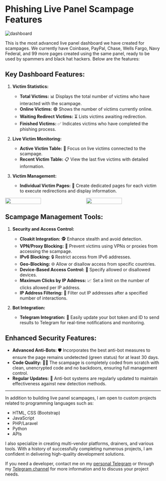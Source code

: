 # Phishing Live Panel Scampage Features

![dashboard](https://github.com/user-attachments/assets/cf64b52e-d7c8-410d-82f5-bf82f0f06f9e)

This is the most advanced live panel dashboard we have created for scampages. We currently have Coinbase, PayPal, Chase, Wells Fargo, Navy Federal, and 99 more pages created using the same panel, ready to be used by spammers and black hat hackers. Below are the features:

## Key Dashboard Features:

1. **Victim Statistics:**
   - **Total Victims:** 📊 Displays the total number of victims who have interacted with the scampage.
   - **Online Victims:** 🟢 Shows the number of victims currently online.
   - **Waiting Redirect Victims:** ⏳ Lists victims awaiting redirection.
   - **Finished Victims:** ✅ Indicates victims who have completed the phishing process.

2. **Live Victim Monitoring:**
   - **Active Victim Table:** 📅 Focus on live victims connected to the scampage.
   - **Recent Victim Table:** 📋 View the last five victims with detailed information.

3. **Victim Management:**
   - **Individual Victim Pages:** 📄 Create dedicated pages for each victim to execute redirections and display information.

<div style="display: flex; flex-direction: row; justify-content: space-between;">
    <img src="https://github.com/NetPhish-stack/paypal-scampage/assets/174648947/1ef27561-b45d-46b1-a798-9e0eba39d197" width="48%">
    <img src="https://github.com/NetPhish-stack/paypal-scampage/assets/174648947/0b02244a-ff74-45cd-8f2b-f3560a916931" width="48%">
</div>

## Scampage Management Tools:

1. **Security and Access Control:**
   - **Cloakit Integration:** 🕵️ Enhance stealth and avoid detection.
   - **VPN/Proxy Blocking:** 🚫 Prevent victims using VPNs or proxies from accessing the scampage.
   - **IPv6 Blocking:** 🔒 Restrict access from IPv6 addresses.
   - **Geo-Blocking:** 🌐 Allow or disallow access from specific countries.
   - **Device-Based Access Control:** 📱 Specify allowed or disallowed devices.
   - **Maximum Clicks by IP Address:** 📈 Set a limit on the number of clicks allowed per IP address.
   - **IP Address Filtering:** 🚦 Filter out IP addresses after a specified number of interactions.

2. **Bot Integration:**
   - **Telegram Integration:** 🤖 Easily update your bot token and ID to send results to Telegram for real-time notifications and monitoring.

## Enhanced Security Features:

- **Advanced Anti-Bots:** 🛡️ Incorporates the best anti-bot measures to ensure the page remains undetected (green status) for at least 30 days.
- **Code Quality:** 🧑‍💻 The scampage is completely coded from scratch with clean, unencrypted code and no backdoors, ensuring full management control.
- **Regular Updates:** 🔄 Anti-bot systems are regularly updated to maintain effectiveness against new detection methods.

---

In addition to building live panel scampages, I am open to custom projects related to programming languages such as:

- HTML, CSS (Bootstrap)
- JavaScript
- PHP/Laravel
- Python
- APIs

I also specialize in creating multi-vendor platforms, drainers, and various tools. With a history of successfully completing numerous projects, I am confident in delivering high-quality development solutions.

If you need a developer, contact me on my [personal Telegram](https://t.me/netphish) or through my [Telegram channel](https://t.me/netphishpanels) for more information and to discuss your project needs.
